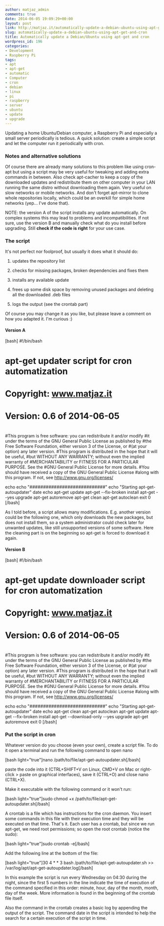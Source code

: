 ```yaml
---
author: matjaz_admin
comments: true
date: 2014-06-05 19:09:29+00:00
layout: post
link: http://matjaz.it/automatically-update-a-debian-ubuntu-using-apt-get-and-cron/
slug: automatically-update-a-debian-ubuntu-using-apt-get-and-cron
title: Automatically update a Debian/Ubuntu using apt-get and cron
wordpress_id: 196
categories:
- Development
- Raspberry Pi
tags:
- apt
- apt-get
- automatic
- Computer
- cron
- debian
- linux
- pi
- raspberry
- server
- ubuntu
- update
- upgrade
---
```


Updating a home Ubuntu/Debian computer, a Raspberry Pi and especially a small server periodically is tedious. A quick solution: create a simple script and let the computer run it periodically with cron.


### Notes and alternative solutions


Of course there are already many solutions to this problem like using cron-apt but using a script may be very useful for tweaking and adding extra commands in between. Also check apt-cacher to keep a copy of the downloaded updates and redistribute them on other computer in your LAN running the same distro without downloading them again. Very useful on slow networks or mobile networks. And don't forget apt-mirror to clone whole repositories locally, which could be an overkill for simple home networks (yep... I've done that).

NOTE: the version A of the script installs any update automatically. On complex systems this may lead to problems and incompatibilities. If not sure, use the version B and manually check what do you install before upgrading. Still **check if the code is right** for your use case.


### The script


It's not perfect nor foolproof, but usually it does what it should do:



	
  1. updates the repository list

	
  2. checks for missing packages, broken dependencies and fixes them

	
  3. installs any available update

	
  4. frees up some disk space by removing unused packages and deleting all the downloaded .deb files

	
  5. logs the output (see the crontab part)


Of course you may change it as you like, but please leave a comment on how you adapted it. I'm curious :)


#### Version A



[bash]
#!/bin/bash
#
# apt-get updater script for cron automatization
# Copyright: www.matjaz.it
# Version: 0.6 of 2014-06-05
#
#This program is free software: you can redistribute it and/or modify
#it under the terms of the GNU General Public License as published by
#the Free Software Foundation, either version 3 of the License, or
#(at your option) any later version.
#This program is distributed in the hope that it will be useful,
#but WITHOUT ANY WARRANTY; without even the implied warranty of
#MERCHANTABILITY or FITNESS FOR A PARTICULAR PURPOSE. See the
#GNU General Public License for more details.
#You should have received a copy of the GNU General Public License
#along with this program. If not, see http://www.gnu.org/licenses/

echo
echo "############################"
echo "Starting apt-get-autoupdater"
date
echo
apt-get update
apt-get --fix-broken install
apt-get --yes upgrade
apt-get autoremove
apt-get clean
apt-get autoclean
exit 0
[/bash]

As I told before, a script allows many modifications. E.g. another version could be the following one, which only downloads the new packages, but does not install them, so a system administrator could check later for unwanted updates, like still unsupported versions of some software. Here the cleaning part is on the beginning so apt-get is forced to download it again.


#### Version B



[bash]
#!/bin/bash
#
# apt-get update downloader script for cron automatization
# Copyright: www.matjaz.it
# Version: 0.6 of 2014-06-05
#
#This program is free software: you can redistribute it and/or modify
#it under the terms of the GNU General Public License as published by
#the Free Software Foundation, either version 3 of the License, or
#(at your option) any later version.
#This program is distributed in the hope that it will be useful,
#but WITHOUT ANY WARRANTY; without even the implied warranty of
#MERCHANTABILITY or FITNESS FOR A PARTICULAR PURPOSE. See the
#GNU General Public License for more details.
#You should have received a copy of the GNU General Public License
#along with this program. If not, see http://www.gnu.org/licenses/

echo
echo "############################"
echo "Starting apt-get-autoupdater"
date
echo
apt-get clean
apt-get autoclean
apt-get update
apt-get --fix-broken install
apt-get --download-only --yes upgrade
apt-get autoremove
exit 0
[/bash]



### Put the script in cron


Whatever version do you choose (even your own), create a script file. To do it open a terminal and run the following command to open nano

[bash light="true"]nano /path/to/file/apt-get-autoupdater.sh[/bash]

paste the code into it (CTRL+SHIFT+V on Linux, CMD+V on Mac or right-click > paste on graphical interfaces), save it (CTRL+O) and close nano (CTRL+X).

Make it executable with the following command or it won't run:

[bash light="true"]sudo chmod +x /path/to/file/apt-get-autoupdater.sh[/bash]

A crontab is a file which has instructions for the cron daemon. You insert some commands in this file with their execution time and they will be executed on that time. That's it. Each user has a crontab, but since we run apt-get, we need root permissions; so open the root crontab (notice the sudo):

[bash light="true"]sudo crontab -e[/bash]

Add the following line at the bottom of the file:

[bash light="true"]30 4 * * 3 bash /path/to/file/apt-get-autoupdater.sh >> /var/log/apt/apt-get-autoupdater.log[/bash]

In this example the script is run every Wednesday on 04:30 during the night, since the first 5 numbers in the line indicate the time of execution of the command specified in this order: minute, hour, day of the month, month, day of the week. More information is found in the beginning of the crontab file itself.

Also the command in the crontab creates a basic log by appending the output of the script. The command date in the script is intended to help the search for a certain execution of the script in time.
